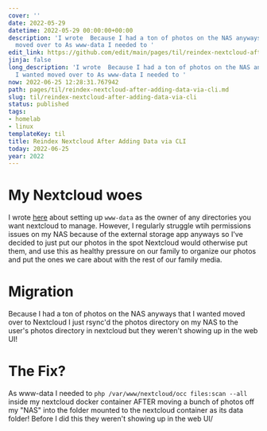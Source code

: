 ```yaml
---
cover: ''
date: 2022-05-29
datetime: 2022-05-29 00:00:00+00:00
description: 'I wrote  Because I had a ton of photos on the NAS anyways that I wanted
  moved over to As www-data I needed to '
edit_link: https://github.com/edit/main/pages/til/reindex-nextcloud-after-adding-data-via-cli.md
jinja: false
long_description: 'I wrote  Because I had a ton of photos on the NAS anyways that
  I wanted moved over to As www-data I needed to '
now: 2022-06-25 12:28:31.767942
path: pages/til/reindex-nextcloud-after-adding-data-via-cli.md
slug: til/reindex-nextcloud-after-adding-data-via-cli
status: published
tags:
- homelab
- linux
templateKey: til
title: Reindex Nextcloud After Adding Data via CLI
today: 2022-06-25
year: 2022
---
```


# My Nextcloud woes

I wrote [here]("nextcloud-permissions-with-zfs-and-ansible-nas") about setting
up `www-data` as the owner of any directories you want nextcloud to manage.
However, I regularly struggle wtih permissions issues on my NAS because of the
external storage app anyways so I've decided to just put our photos in the spot
Nextcloud would otherwise put them, and use this as healthy pressure on our
family to organize our photos and put the ones we care about with the rest of
our family media.

# Migration

Because I had a ton of photos on the NAS anyways that I wanted moved over to
Nextcloud I just rsync'd the photos directory on my NAS to the user's photos
directory in nextcloud but they weren't showing up in the web UI!

# The Fix?

As www-data I needed to `php /var/www/nextcloud/occ files:scan --all` inside my
nextcloud docker container AFTER moving a bunch of photos off my "NAS" into the
folder mounted to the nextcloud container as its data folder! Before I did this
they weren't showing up in the web UI/